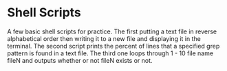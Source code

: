 # Shell Scripts

A few basic shell scripts for practice. The first putting a text file in reverse alphabetical order then writing it to a new file and displaying it in the terminal.
The second script prints the percent of lines that a specified grep pattern is found in a text file.
The third one loops through 1 - 10 file name fileN and outputs whether or not fileN exists or not.